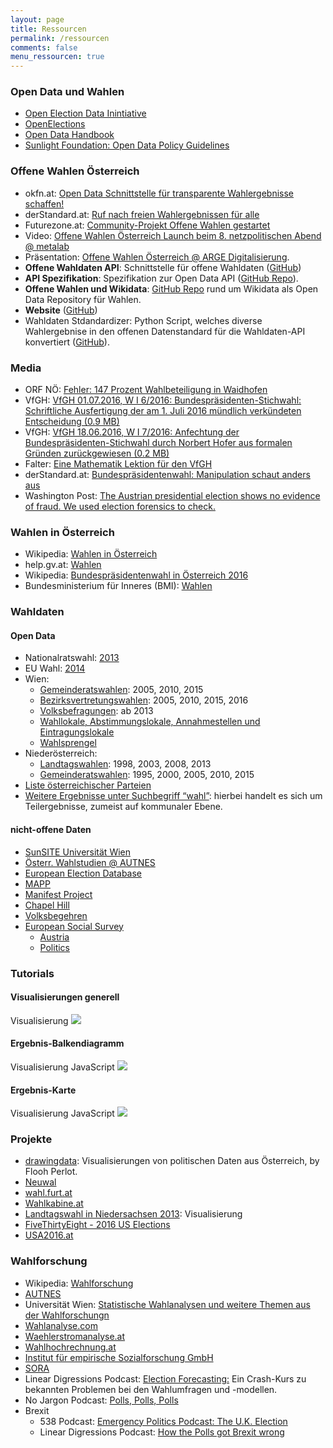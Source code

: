 ```yaml
---
layout: page
title: Ressourcen
permalink: /ressourcen
comments: false
menu_ressourcen: true
---
```


<h3 id="i-classfa-fa-info-circle-aria-hiddentruei-informationen-zu-open-data-und-wahlen"><i class="fa fa-info-circle" aria-hidden="true"></i> Open Data und Wahlen</h3>
<ul>
  <li><a href="http://www.openelectiondata.net/en/">Open Election Data Inintiative</a></li>
  <li><a href="https://blog.openelections.net/">OpenElections</a></li>
  <li><a href="http://opendatahandbook.org/">Open Data Handbook</a></li>
  <li><a href="http://sunlightfoundation.com/opendataguidelines/">Sunlight Foundation: Open Data Policy Guidelines</a></li>
</ul>

<h3><i class="fa fa-info" aria-hidden="true"></i> Offene Wahlen Österreich</h3>
<ul>
  <li>okfn.at: <a href="http://okfn.at/2016/07/05/open-data-schnittstelle-fuer-transparente-wahlergebnisse-schaffen/" title="okfn.at - Open Data Schnittstelle für transparente Wahlergebnisse schaffen!">Open Data Schnittstelle für transparente Wahlergebnisse schaffen!</a></li>
  <li>derStandard.at: <a href="http://derstandard.at/2000040468184/Ruf-nach-freien-Wahlergebnissen-fuer-alle" title="derStandard.at - Ruf nach freien Wahlergebnissen für alle">Ruf nach freien Wahlergebnissen für alle</a></li>
  <li>Futurezone.at: <a href="https://futurezone.at/netzpolitik/community-projekt-offene-wahlen-gestartet/219.250.524" title="Futurezone.at - Community-Projekt Offene Wahlen gestartet">Community-Projekt Offene Wahlen gestartet</a></li>
  <li>Video: <a href="https://youtu.be/LMK99tF9xYo" title="Video: Projekt-Launch beim 8. netzpolitischen Abend @ metalab">Offene Wahlen Österreich Launch beim 8. netzpolitischen Abend @ metalab</a></li>
  <li>Präsentation: <a href="http://www.slideshare.net/cheeseman1983/offene-wahlen-sterreich-arge-digitalisierung" title="Präsentation Offene Wahlen @ ARGE Digitalisierung">Offene Wahlen Österreich @ ARGE Digitalisierung</a>.</li>
  <li><strong>Offene Wahldaten API</strong>: Schnittstelle für offene Wahldaten (<a href="https://github.com/OKFNat/offenewahlen-api" title="GitHub">GitHub</a>)</li>
  <li><strong>API Spezifikation</strong>: Spezifikation zur Open Data API (<a href="https://github.com/OKFNat/offenewahlen-api-specification" title="API Specification">GitHub Repo</a>).</li>
  <li><strong>Offene Wahlen und Wikidata</strong>: <a href="https://github.com/OKFNat/offenewahlen-wikidata" title="Offene Wahlen AT und Wikidata">GitHub Repo</a> rund um Wikidata als Open Data Repository für Wahlen.</li>
  <li><strong>Website</strong> (<a href="https://github.com/OKFNat/offenewahlen-website" title="GitHub">GitHub</a>)</li>
  <li>Wahldaten Stdandardizer: Python Script, welches diverse Wahlergebnise in den offenen Datenstandard für die Wahldaten-API konvertiert (<a href="https://github.com/OKFNat/offenewahlen_results-standardizer" title="GitHub">GitHub</a>).</li>
</ul>

<h3 id="media"><i class="fa fa-newspaper-o" aria-hidden="true"></i> Media</h3>
<ul>
  <li>ORF NÖ: <a href="http://noe.orf.at/news/stories/2775965/" title="Fehler: 147 Prozent Wahlbeteiligung in Waidhofen">Fehler: 147 Prozent Wahlbeteiligung in Waidhofen</a></li>
  <li>VfGH: <a href="https://www.vfgh.gv.at/downloads/VfGH_W_I_6-2016_Bundespraesidentenwahl.pdf" title="VfGH 01.07.2016, W I 6/2016: Bundespräsidenten-Stichwahl: Schriftliche Ausfertigung der am 1. Juli 2016 mündlich verkündeten Entscheidung (0.9 MB)">VfGH 01.07.2016, W I 6/2016: Bundespräsidenten-Stichwahl: Schriftliche Ausfertigung der am 1. Juli 2016 mündlich verkündeten Entscheidung (0.9 MB)</a></li>
  <li>VfGH: <a href="https://www.vfgh.gv.at/downloads/VfGH_W_I_7-2016_entscheidung_hofer.pdf" title="VfGH 18.06.2016, W I 7/2016: Anfechtung der Bundespräsidenten-Stichwahl durch Norbert Hofer aus formalen Gründen zurückgewiesen (0.2 MB)">VfGH 18.06.2016, W I 7/2016: Anfechtung der Bundespräsidenten-Stichwahl durch Norbert Hofer aus formalen Gründen zurückgewiesen (0.2 MB)</a></li>
  <li>Falter: <a href="https://cms.falter.at/falter/2016/09/06/eine-mathematik-lektion-fuer-den-vfgh/" title="Eine Mathematik Lektion für den VfGH">Eine Mathematik Lektion für den VfGH</a></li>
  <li>derStandard.at: <a href="http://derstandard.at/2000041882174/Bundespraesidentenwahl-Manipulation-schaut-anders-aus?ref=article" title="Bundespräsidentenwahl: Manipulation schaut anders aus">Bundespräsidentenwahl: Manipulation schaut anders aus</a></li>
  <li>Washington Post: <a href="https://www.washingtonpost.com/news/monkey-cage/wp/2016/07/01/we-checked-austrias-extremely-close-may-2016-election-for-fraud-heres-what-we-found/">The Austrian presidential election shows no evidence of fraud. We used election forensics to check.</a></li>
</ul>

<h3 id="i-classfa-fa-check-square-o-aria-hiddentruei-wahlen-in-sterreich"><i class="fa fa-check-square-o" aria-hidden="true"></i> Wahlen in Österreich</h3>
<ul>
  <li>Wikipedia: <a href="https://de.wikipedia.org/wiki/Wahlen_in_%C3%96sterreich">Wahlen in Österreich</a></li>
  <li>help.gv.at: <a href="https://www.help.gv.at/Portal.Node/hlpd/public/content/32/Seite.320000.html">Wahlen</a></li>
  <li>Wikipedia: <a href="https://de.wikipedia.org/wiki/Bundespr%C3%A4sidentenwahl_in_%C3%96sterreich_2016">Bundespräsidentenwahl in Österreich 2016</a></li>
  <li>Bundesministerium für Inneres (BMI): <a href="http://www.bmi.gv.at/cms/bmi_wahlen/">Wahlen</a></li>
</ul>

<h3><i class="fa fa-database" aria-hidden="true"></i> Wahldaten</h3>
<h4 id="open-data">Open Data</h4>
<ul>
  <li>Nationalratswahl: <a href="https://www.data.gv.at/katalog/dataset/09716341-2bea-4298-9525-e936d8247d19">2013</a></li>
  <li>EU Wahl: <a href="https://www.data.gv.at/katalog/dataset/2b10a91b-51d5-4e34-b992-8fd3a3121f0d">2014</a></li>
  <li>Wien:
    <ul>
      <li><a href="https://www.data.gv.at/katalog/dataset/fff27cd6-426c-479f-ae66-077ae6f1437d">Gemeinderatswahlen</a>: 2005, 2010, 2015</li>
      <li><a href="https://www.data.gv.at/katalog/dataset/6eeef1f9-43a9-4fd4-bcb6-ac42981d9e74">Bezirksvertretungswahlen</a>: 2005, 2010, 2015, 2016</li>
      <li><a href="https://www.data.gv.at/katalog/dataset/eebe346b-9705-439e-8f97-aede161a5142">Volksbefragungen</a>: ab 2013</li>
      <li><a href="https://www.data.gv.at/katalog/dataset/2e860c8c-677a-47bf-81b8-b0100763a886">Wahllokale, Abstimmungslokale, Annahmestellen und Eintragungslokale</a></li>
      <li><a href="https://www.data.gv.at/katalog/dataset/79c1030d-5cf6-4d58-ade6-02f66fb4dffb">Wahlsprengel</a></li>
    </ul>
  </li>
  <li>Niederösterreich:
    <ul>
      <li><a href="https://www.data.gv.at/katalog/dataset/0eb6493d-4caa-424d-846d-9445f19d99cf">Landtagswahlen</a>: 1998, 2003, 2008, 2013</li>
      <li><a href="https://www.data.gv.at/katalog/dataset/no-gemeinderatswahlen/resource/107e69fd-a037-46d0-a48d-51e446442189">Gemeinderatswahlen</a>: 1995, 2000, 2005, 2010, 2015</li>
    </ul>
  </li>
  <li><a href="https://github.com/OKFNat/data/tree/master/parteienverzeichnis">Liste österreichischer Parteien</a></li>
  <li><a href="https://www.data.gv.at/suche/?search-term=wahl&amp;connection=and&amp;search-data-only=search-data-only#showresults">Weitere Ergebnisse unter Suchbegriff “wahl”</a>: hierbei handelt es sich um Teilergebnisse, zumeist auf kommunaler Ebene.</li>
</ul>

<h4 id="nicht-offene-daten">nicht-offene Daten</h4>
<ul>
  <li><a href="http://sunsite.univie.ac.at/Austria/elections/">SunSITE Universität Wien</a></li>
  <li><a href="http://autnes.at/?q=node/42">Österr. Wahlstudien @ AUTNES</a></li>
  <li><a href="http://www.nsd.uib.no/european_election_database/country/austria/">European Election Database</a></li>
  <li><a href="http://www.projectmapp.eu/databases/">MAPP</a></li>
  <li><a href="https://manifestoproject.wzb.eu/">Manifest Project</a></li>
  <li><a href="http://chesdata.eu/">Chapel Hill</a></li>
  <li><a href="https://github.com/OKFNat/data/tree/master/volksbegehren">Volksbegehren</a></li>
  <li><a href="http://www.europeansocialsurvey.org/">European Social Survey</a>
    <ul>
      <li><a href="http://www.europeansocialsurvey.org/data/country.html?c=austria">Austria</a></li>
      <li><a href="http://www.europeansocialsurvey.org/data/themes.html?t=politics">Politics</a></li>
    </ul>
  </li>
</ul>

<div id="tutorials" class="col-sm-12">
<h3><i class="fa fa-area-chart " aria-hidden="true"></i> Tutorials</h3>

<div class="tutorial col-xs-12 col-sm-6">
<h4>Visualisierungen generell</h4>
<span class="tutorial-type">Visualisierung</span>
<a href="/tutorial/visualisierungen-generell/" title=""><img class="rounded-img" src="{{ site.staticurl }}pages/tutorial/visualisierungen-generell/thumb.png"></a>
</div>

<div class="tutorial col-xs-12 col-sm-6">
<h4>Ergebnis-Balkendiagramm</h4>
<span class="tutorial-type">Visualisierung</span> <span class="tutorial-type">JavaScript</span>
<a href="/tutorial/balkendiagramm/" title=""><img class="rounded-img" src="{{ site.staticurl }}pages/tutorial/balkendiagramm/thumb.png"></a>
</div>

<div class="tutorial col-xs-12 col-sm-6">
<h4>Ergebnis-Karte</h4>
<span class="tutorial-type">Visualisierung</span> <span class="tutorial-type">JavaScript</span>
<a href="/tutorial/karte/" title=""><img class="rounded-img" src="{{ site.staticurl }}pages/tutorial/karte/thumb.png"></a>
</div>

</div>

<h3 id="projekte-rund-um-wahlen"><i class="fa fa-info-circle" aria-hidden="true"></i> Projekte</h3>
<ul>
  <li><a href="http://drawingdata.net/">drawingdata</a>: Visualisierungen von politischen Daten aus Österreich, by Flooh Perlot.</li>
  <li><a href="https://neuwal.com/">Neuwal</a></li>
  <li><a href="https://www.data.gv.at/anwendungen/wahl-furt-at/">wahl.furt.at</a></li>
  <li><a href="http://wahlkabine.at/">Wahlkabine.at</a></li>
  <li><a href="http://nds2013.vis4.net">Landtagswahl in Niedersachsen 2013</a>: Visualisierung</li>
  <li><a href="https://fivethirtyeight.com/politics/elections/">FiveThirtyEight - 2016 US Elections</a></li>
  <li><a href="http://www.usa2016.at/">USA2016.at</a></li>
</ul>

<h3 id="wahlforschung"><i class="fa fa-university" aria-hidden="true"></i> Wahlforschung</h3>
<ul>
  <li>Wikipedia: <a href="https://de.wikipedia.org/wiki/Wahlforschung">Wahlforschung</a></li>
  <li><a href="http://www.autnes.at/">AUTNES</a></li>
  <li>Universität Wien: <a href="http://sunsite.univie.ac.at/Austria/elections/">Statistische Wahlanalysen und weitere Themen aus der Wahlforschungn</a></li>
  <li><a href="http://www.wahlanalyse.com/">Wahlanalyse.com</a></li>
  <li><a href="http://www.waehlerstromanalyse.at/">Waehlerstromanalyse.at</a></li>
  <li><a href="http://www.wahlhochrechnung.at/">Wahlhochrechnung.at</a></li>
  <li><a href="http://www.ifes.at/">Institut für empirische Sozialforschung GmbH</a></li>
  <li><a href="http://www.sora.at/themen/wahlverhalten.html">SORA</a></li>
  <li>Linear Digressions Podcast: <a href="http://lineardigressions.com/episodes/2016/8/20/election-forecasting">Election Forecasting:</a> Ein Crash-Kurs zu bekannten Problemen bei den Wahlumfragen und -modellen.</li>
  <li>No Jargon Podcast: <a href="http://www.scholarsstrategynetwork.org/podcast/polls-polls-polls">Polls, Polls, Polls</a></li>
  <li>Brexit
    <ul>
      <li>538 Podcast: <a href="https://fivethirtyeight.com/features/emergency-politics-podcast-the-u-k-election/" title="Emergency Politics Podcast: The U.K. Election">Emergency Politics Podcast: The U.K. Election</a></li>
      <li>Linear Digressions Podcast: <a href="http://lineardigressions.com/episodes/2016/8/21/how-the-polls-got-brexit-wrong" title="How the Polls got Brexit wrong">How the Polls got Brexit wrong</a></li>
    </ul>
  </li>
</ul>
